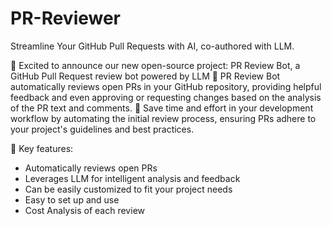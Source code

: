 # PR-Reviewer

Streamline Your GitHub Pull Requests with AI, co-authored with LLM.

🚀 Excited to announce our new open-source project: PR Review Bot, a GitHub Pull Request review bot powered by LLM
🤖 PR Review Bot automatically reviews open PRs in your GitHub repository, providing helpful feedback and even approving or requesting changes based on the analysis of the PR text and comments.
🔧 Save time and effort in your development workflow by automating the initial review process, ensuring PRs adhere to your project's guidelines and best practices.

🌟 Key features:
- Automatically reviews open PRs
- Leverages LLM for intelligent analysis and feedback
- Can be easily customized to fit your project needs
- Easy to set up and use
- Cost Analysis of each review
